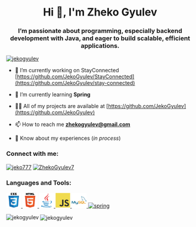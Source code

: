 <h1 align="center">Hi 👋, I'm Zheko Gyulev</h1>
<h3 align="center">I’m passionate about programming, especially backend development with Java, and eager to build scalable, efficient applications.  </h3>

<p align="left"> <a href="https://github.com/ryo-ma/github-profile-trophy"><img src="https://github-profile-trophy.vercel.app/?username=jekogyulev" alt="jekogyulev" /></a> </p>

- 🔭 I’m currently working on  StayConnected [https://github.com/JekoGyulev/StayConnected](https://github.com/JekoGyulev/stay-connected)

- 🌱 I’m currently learning **Spring**

- 👨‍💻 All of my projects are available at [https://github.com/JekoGyulev](https://github.com/JekoGyulev)

- 📫 How to reach me **zhekogyulev@gmail.com**

- 📄 Know about my experiences (*in process*)

<h3 align="left">Connect with me:</h3>
<p align="left">
<a href="https://www.leetcode.com/jeko777" target="blank"><img align="center" src="https://raw.githubusercontent.com/rahuldkjain/github-profile-readme-generator/master/src/images/icons/Social/leet-code.svg" alt="jeko777" height="30" width="40" /></a>
<a href="https://discord.gg/ZhekoGyulev7" target="blank"><img align="center" src="https://raw.githubusercontent.com/rahuldkjain/github-profile-readme-generator/master/src/images/icons/Social/discord.svg" alt="ZhekoGyulev7" height="30" width="40" /></a>
</p>

<h3 align="left">Languages and Tools:</h3>
<p align="left"> <a href="https://www.w3schools.com/css/" target="_blank" rel="noreferrer"> <img src="https://raw.githubusercontent.com/devicons/devicon/master/icons/css3/css3-original-wordmark.svg" alt="css3" width="40" height="40"/> </a> <a href="https://www.w3.org/html/" target="_blank" rel="noreferrer"> <img src="https://raw.githubusercontent.com/devicons/devicon/master/icons/html5/html5-original-wordmark.svg" alt="html5" width="40" height="40"/> </a> <a href="https://www.java.com" target="_blank" rel="noreferrer"> <img src="https://raw.githubusercontent.com/devicons/devicon/master/icons/java/java-original.svg" alt="java" width="40" height="40"/> </a> <a href="https://developer.mozilla.org/en-US/docs/Web/JavaScript" target="_blank" rel="noreferrer"> <img src="https://raw.githubusercontent.com/devicons/devicon/master/icons/javascript/javascript-original.svg" alt="javascript" width="40" height="40"/> </a> <a href="https://www.mysql.com/" target="_blank" rel="noreferrer"> <img src="https://raw.githubusercontent.com/devicons/devicon/master/icons/mysql/mysql-original-wordmark.svg" alt="mysql" width="40" height="40"/> </a> <a href="https://spring.io/" target="_blank" rel="noreferrer"> <img src="https://www.vectorlogo.zone/logos/springio/springio-icon.svg" alt="spring" width="40" height="40"/> </a> </p>

<p><img align="left" src="https://github-readme-stats.vercel.app/api/top-langs?username=jekogyulev&show_icons=true&locale=en&layout=compact" alt="jekogyulev" /></p>

<p>&nbsp;<img align="center" src="https://github-readme-stats.vercel.app/api?username=jekogyulev&show_icons=true&locale=en" alt="jekogyulev" /></p>
